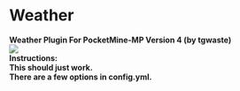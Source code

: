# Weather
<b>Weather Plugin For PocketMine-MP Version 4 (by tgwaste)<b>
<br />
<img src="https://github.com/tgwaste/Weather/blob/main/icon.png">
<br />
<b>Instructions:<b>
<br />
This should just work.
<br />
There are a few options in config.yml.
